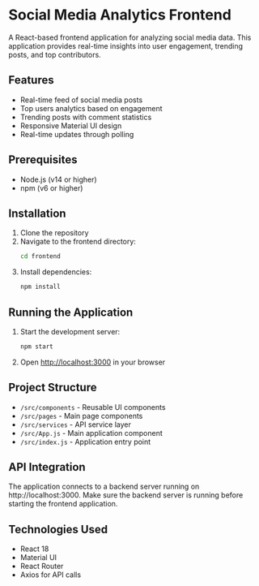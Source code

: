 # Social Media Analytics Frontend

A React-based frontend application for analyzing social media data. This application provides real-time insights into user engagement, trending posts, and top contributors.

## Features

- Real-time feed of social media posts
- Top users analytics based on engagement
- Trending posts with comment statistics
- Responsive Material UI design
- Real-time updates through polling

## Prerequisites

- Node.js (v14 or higher)
- npm (v6 or higher)

## Installation

1. Clone the repository
2. Navigate to the frontend directory:
   ```bash
   cd frontend
   ```
3. Install dependencies:
   ```bash
   npm install
   ```

## Running the Application

1. Start the development server:
   ```bash
   npm start
   ```
2. Open [http://localhost:3000](http://localhost:3000) in your browser

## Project Structure

- `/src/components` - Reusable UI components
- `/src/pages` - Main page components
- `/src/services` - API service layer
- `/src/App.js` - Main application component
- `/src/index.js` - Application entry point

## API Integration

The application connects to a backend server running on http://localhost:3000. Make sure the backend server is running before starting the frontend application.

## Technologies Used

- React 18
- Material UI
- React Router
- Axios for API calls 